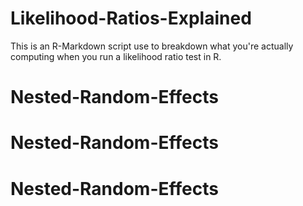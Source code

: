 # Likelihood-Ratios-Explained
This is an R-Markdown script use to breakdown what you're actually computing when you run a likelihood ratio test in R.
# Nested-Random-Effects
# Nested-Random-Effects
# Nested-Random-Effects
